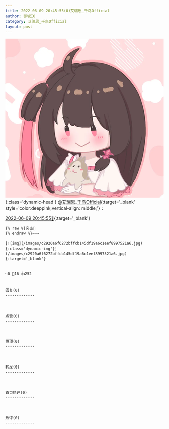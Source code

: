 ```yaml
---
title: 2022-06-09 20:45:55(0)艾瑞思_千鸟Official
author: 御坂IO
category: 艾瑞思_千鸟Official
layout: post
---
```


![img](/images/7e08840c56f251de28bdf766b647bd5fe9a5d50a.jpg){:class='dynamic-head'}
[@艾瑞思_千鸟Official](https://space.bilibili.com/1090010845/dynamic){:target='_blank' style='color:deeppink;vertical-align: middle;'}：

[2022-06-09 20:45:55🔗](https://t.bilibili.com/669758724894621729){:target='_blank'}

~~~
{% raw %}突击🐰
{% endraw %}~~~

[![img](/images/c2920a6f6272bffcb145df19a6c1eef8997521a6.jpg){:class='dynamic-img'}](/images/c2920a6f6272bffcb145df19a6c1eef8997521a6.jpg){:target='_blank'}


↪️0 💬16 👍252


回复(0)
-------------



点赞(0)
-------------



置顶(0)
-------------



转发(0)
-------------



首页热评(0)
-------------



热评(0)
-------------



